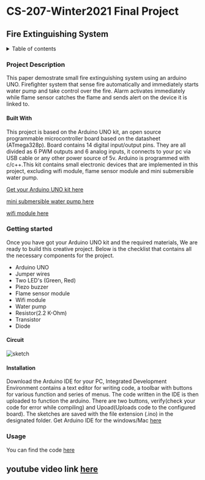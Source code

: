 # CS-207-Winter2021 Final Project

## Fire Extinguishing System
<details>
<summary>Table of contents</summary>

+ [Project Description](#project-description)
  + [Built With](#built-with)
+ [Getting Started](#getting-started)
  + [Circuit](#circuit)
  + [Installation](#installation)
+ [Usage](#usage)
+ [youtube video link](#youtube-video-link)
</details>
 
### Project Description

This paper demostrate small fire extinguishing system using an arduino UNO. Firefighter system that sense fire automatically and immediately starts water pump and take control over the fire. Alarm activates immediately while flame sensor catches the flame and sends alert on the device it is linked to.

#### Built With
This project is based on the Arduino UNO kit, an open source programmable microcontroller board based on the datasheet (ATmega328p). Board contains 14 digital input/output pins. They are all divided as 6 PWM outputs and 6 analog inputs, it connects to your pc via USB cable or any other power source of 5v. Arduino is programmed with c/c++.This kit contains small electronic devices that are implemented in this project, excluding wifi module, flame sensor module and mini submersible water pump.

[Get your Arduino UNO kit here](https://solarbotics.com/product/ardx/)
   
[mini submersible water pump here](https://www.amazon.ca/Amphibious-Circulation-Submersible-Fountain-Hydroponics/dp/B07QSJ4BF1/ref=sr_1_17?dchild=1&keywords=Mini+Water+Pump&qid=1617756177&sr=8-17)

[wifi module here](https://www.amazon.ca/KeeYees-Internet-Development-Wireless-Compatible/dp/B07PR9T5R5/ref=sr_1_10?crid=XX1KHUHMMUKP&dchild=1&keywords=wifi+module+esp8266&qid=1617756353&sprefix=wifi+module+esp%2Caps%2C195&sr=8-10)


### Getting started
Once you have got your Arduino UNO kit and the required materials, We are ready to build this creative project. Below is the checklist that contains all the necessary components for the project.

- Arduino UNO
- Jumper wires
- Two LED's (Green, Red)
- Piezo buzzer
- Flame sensor module
- Wifi module
- Water pump
- Resistor(2.2 K-Ohm)
- Transistor
- Diode
#### Circuit 

![sketch](https://user-images.githubusercontent.com/78987305/114621437-ee649380-9c69-11eb-93c7-f704ef96d7b5.png)

#### Installation
Download the Arduino IDE for your PC, Integrated Development Environment contains a text editor for writing code, a toolbar with buttons for various function and series of menus. The code written in the IDE is then uploaded to function the arduino. There are two buttons, verify(check your code for error while compiling) and Upoad(Uploads code to the configured board). The sketches are saved with the file extension (.ino) in the designated folder.
Get Arduino IDE for the windows/Mac [here](https://www.arduino.cc/en/software)

### Usage
You can find the code [here](https://github.com/uveshbariwala/CS-207-Winter2021-Final-Project/blob/main/code)

## youtube video link [here](https://youtu.be/EYr_CUF4rhQ)

